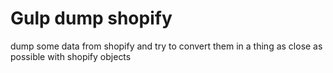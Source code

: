 # Gulp dump shopify

dump some data from shopify and try to convert them in a thing as close as possible with shopify objects
